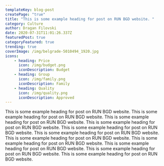 ```yaml
---
templateKey: blog-post
createPage: "true"
title: "This is some example heading for post on RUN BGD website. "
category: Culture
author: Dragan Filovski
date: 2020-07-31T11:01:26.337Z
featuredPost: true
categoryFeatured: true
trending: true
coverImage: /img/belgrade-5010494_1920.jpg
icons:
    - heading: Price
      icon: /img/budget.png
      iconDescription: Budget
    - heading: Group
      icon: /img/family.png
      iconDescription: Family
    - heading: Quality
      icon: /img/quality.png
      iconDescription: Approved
---
```

This is some example heading for post on RUN BGD website. This is some example heading for post on RUN BGD website. This is some example heading for post on RUN BGD website. This is some example heading for post on RUN BGD website. This is some example heading for post on RUN BGD website. This is some example heading for post on RUN BGD website. This is some example heading for post on RUN BGD website. This is some example heading for post on RUN BGD website. This is some example heading for post on RUN BGD website. This is some example heading for post on RUN BGD website. This is some example heading for post on RUN BGD website.